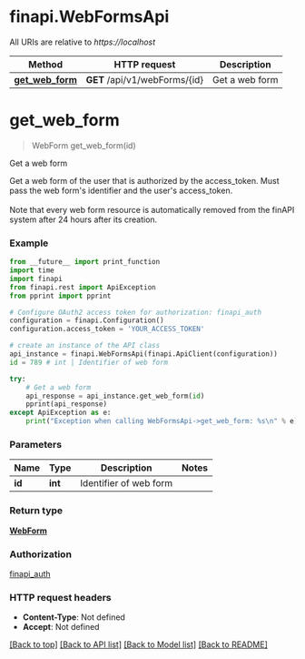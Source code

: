 # finapi.WebFormsApi

All URIs are relative to *https://localhost*

Method | HTTP request | Description
------------- | ------------- | -------------
[**get_web_form**](WebFormsApi.md#get_web_form) | **GET** /api/v1/webForms/{id} | Get a web form


# **get_web_form**
> WebForm get_web_form(id)

Get a web form

Get a web form of the user that is authorized by the access_token. Must pass the web form's identifier and the user's access_token. <br/><br/>Note that every web form resource is automatically removed from the finAPI system after 24 hours after its creation.

### Example
```python
from __future__ import print_function
import time
import finapi
from finapi.rest import ApiException
from pprint import pprint

# Configure OAuth2 access token for authorization: finapi_auth
configuration = finapi.Configuration()
configuration.access_token = 'YOUR_ACCESS_TOKEN'

# create an instance of the API class
api_instance = finapi.WebFormsApi(finapi.ApiClient(configuration))
id = 789 # int | Identifier of web form

try:
    # Get a web form
    api_response = api_instance.get_web_form(id)
    pprint(api_response)
except ApiException as e:
    print("Exception when calling WebFormsApi->get_web_form: %s\n" % e)
```

### Parameters

Name | Type | Description  | Notes
------------- | ------------- | ------------- | -------------
 **id** | **int**| Identifier of web form | 

### Return type

[**WebForm**](WebForm.md)

### Authorization

[finapi_auth](../README.md#finapi_auth)

### HTTP request headers

 - **Content-Type**: Not defined
 - **Accept**: Not defined

[[Back to top]](#) [[Back to API list]](../README.md#documentation-for-api-endpoints) [[Back to Model list]](../README.md#documentation-for-models) [[Back to README]](../README.md)

